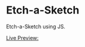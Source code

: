 # Etch-a-Sketch

Etch-a-Sketch using JS.

<a href="https://danielgrec.github.io/etch-a-sketch/">Live Preview:</a>
